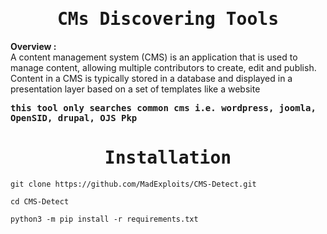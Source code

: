 <div align="center">
<samp><h1>CMs Discovering Tools</h1></samp>
</div>

<b>Overview :</b><br>
A content management system (CMS) is an application that is used to manage content, allowing multiple contributors to create, edit and publish. Content in a CMS is typically stored in a database and displayed in a presentation layer based on a set of templates like a website

<b><samp>this tool only searches common cms i.e. wordpress, joomla, OpenSID, drupal, OJS Pkp</samp></b>

<div align="center">
<samp><h1>Installation</h1></samp>
</div>

```
git clone https://github.com/MadExploits/CMS-Detect.git
```

```
cd CMS-Detect
```

```
python3 -m pip install -r requirements.txt
```
